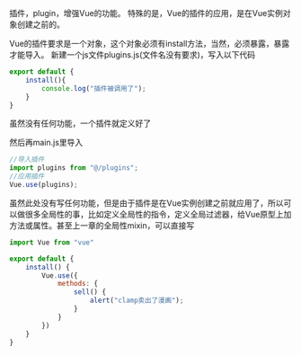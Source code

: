 插件，plugin，增强Vue的功能。
特殊的是，Vue的插件的应用，是在Vue实例对象创建之前的。

Vue的插件要求是一个对象，这个对象必须有install方法，当然，必须暴露，暴露才能导入。
新建一个js文件plugins.js(文件名没有要求)，写入以下代码
```js
export default {
    install(){
        console.log("插件被调用了");
    }
}
```
虽然没有任何功能，一个插件就定义好了

然后再main.js里导入
```js
//导入插件
import plugins from "@/plugins";
//应用插件
Vue.use(plugins);
```

虽然此处没有写任何功能，但是由于插件是在Vue实例创建之前就应用了，所以可以做很多全局性的事，比如定义全局性的指令，定义全局过滤器，给Vue原型上加方法或属性。甚至上一章的全局性mixin，可以直接写
```js
import Vue from "vue"

export default {
    install() {
        Vue.use({
            methods: {
                sell() {
                    alert("clamp卖出了漫画");
                }
            }
        })
    }
}
```

